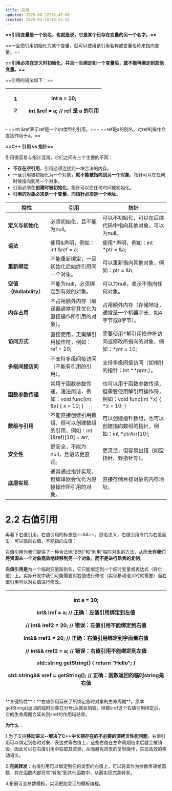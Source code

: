 ```yaml
---
title: 引用
updated: 2025-08-22T16:47:00
created: 2025-04-15T10:53:55
---
```


**==引用变量是一个别名，也就是说，它是某个已存在变量的另一个名字。==**

==一旦把引用初始化为某个变量，就可以使用该引用名称或变量名称来指向变量。==

**==引用必须在定义时初始化，并且一旦绑定到一个变量后，就不能再绑定到其他变量。==**

==引用的语法如下：==
<table>
<colgroup>
<col style="width: 21%" />
<col style="width: 78%" />
</colgroup>
<thead>
<tr class="header">
<th><p>1</p>
<p>2</p></th>
<th><p>int a = 10;</p>
<p>int &amp;ref = a; // ref 是 a 的引用</p></th>
</tr>
</thead>
<tbody>
</tbody>
</table>
- ==int &ref表示ref是一个int类型的引用。==
- ==ref是a的别名，对ref的操作会直接作用于a。==

**==C++ 引用 vs 指针==**

引用很容易与指针混淆，它们之间有三个主要的不同：
- **不存在空引用**，引用必须连接到一块合法的内存。
- 一旦引用被初始化为一个对象，**就不能被指向到另一个对象**。指针可以在任何时候指向到另一个对象。
- 引用必须在**创建时被初始化**。指针可以在任何时间被初始化。
- **引用的对象必须是一个变量，而指针必须是一个地址**。

| **特性** | **引用** | **指针** |
|----|----|----|
| **定义与初始化** | 必须初始化，且不能为null。 | 可以不初始化，可以在后续代码中指向其他对象，可以为null。 |
| **语法** | 使用&声明，例如：int &ref = a; | 使用\*声明，例如：int \*ptr = &a; |
| **重新绑定** | 不能重新绑定，一旦初始化后始终引用同一个对象。 | 可以重新指向其他对象，例如：ptr = &b; |
| **空值（Nullability）** | 不能为null，必须绑定到有效的对象。 | 可以为null，表示不指向任何对象。 |
| **内存占用** | 不占用额外内存（编译器通常将其优化为直接操作所引用的对象）。 | 占用额外内存（存储地址，通常是一个机器字长，如4字节或8字节）。 |
| **访问方式** | 直接使用，无需解引用操作符，例如：ref = 10; | 需要使用\*解引用操作符访问或修改所指向的对象，例如：\*ptr = 10; |
| **多级间接访问** | 不支持多级间接访问（不能有引用的引用）。 | 支持多级间接访问（如指针的指针：int \*\*pptr;）。 |
| **函数参数传递** | 常用于函数参数传递，语法简洁，例如：void func(int &x) { x = 10; } | 也可以用于函数参数传递，但需要使用解引用操作符，例如：void func(int \*x) { \*x = 10; } |
| **数组与引用** | 不能直接创建引用数组，但可以创建数组的引用，例如：int (&ref)\[10\] = arr; | 可以创建指针数组，也可以创建指向数组的指针，例如：int \*ptrArr\[10\]; |
| **安全性** | 更安全，不能为null，且语法更直观。 | 更灵活，但容易出错（如空指针、野指针等）。 |
| **底层实现** | 通常通过指针实现，但编译器会优化为直接操作所引用的对象。 | 直接存储目标对象的内存地址。 |

# 2.2 右值引用
再看下右值引用，右值引用的标志是==&&==，顾名思义，右值引用专门为右值而生，可以指向右值，不能指向左值：

右值引用为我们提供了一种合法地“识别”和“利用”临时对象的方法，从而**允许我们将资源从一个对象高效地转移到另一个对象，而不是进行昂贵的复制**。

**右值引用是**为一个临时变量取别名，它只能绑定到一个临时变量或表达式（将亡值）上。实际开发中我们可能需要对右值进行修改（实现移动语义时就需要）而右值引用可以对右值进行修改。
<table>
<colgroup>
<col style="width: 100%" />
</colgroup>
<thead>
<tr class="header">
<th><p>int a = 10;</p>
<p>int&amp; lref = a; // 正确：左值引用绑定到左值</p>
<p>// int&amp; lref2 = 20; // 错误：左值引用不能绑定到右值</p>
<p></p>
<p>int&amp;&amp; rref1 = 20; // 正确：右值引用绑定到字面量右值</p>
<p>// int&amp;&amp; rref2 = a; // 错误：右值引用不能绑定到左值</p>
<p></p>
<p>std::string getString() { return "Hello"; }</p>
<p>std::string&amp;&amp; sref = getString(); // 正确：函数返回的临时string是右值</p></th>
</tr>
</thead>
<tbody>
</tbody>
</table>
**关键特性**：**右值引用延长了所绑定临时对象的生命周期**。原本getString()返回的临时对象在分号;后就会销毁，但被sref这个右值引用绑定后，它的生命周期会延长到sref的作用域结束。

**为什么**：

1.为了支持**移动语义--解决了C++中长期存在的不必要的深拷贝性能问题**，右值引用可以绑定到临时对象、表达式等右值上，这些右值在生命周期结束后就会被销毁，因此可以在右值引用中窃取其资源，从而避免昂贵的复制操作，实现高效的移动语义。

2.**完美转发**：右值引用可以绑定到任何类型的右值上，可以将其作为参数传递给函数，并在函数内部将其“转发”到其他函数中，从而实现完美转发。

3.拓展可变参数模板，实现更加灵活的模板编程。
